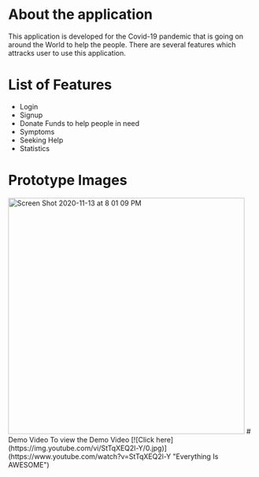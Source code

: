 # About the application
This application is developed for the Covid-19 pandemic that is going on around the World to help the people. There are several features which attracks user to use this application.
# List of Features
* Login
* Signup
* Donate Funds to help people in need
* Symptoms 
* Seeking Help
* Statistics

# Prototype Images
<img width="480" alt="Screen Shot 2020-11-13 at 8 01 09 PM" src="https://user-images.githubusercontent.com/38293523/99134862-a32c5300-25ed-11eb-8627-d00fcf36fb89.png">
# Demo Video
To view the Demo Video [![Click here](https://img.youtube.com/vi/StTqXEQ2l-Y/0.jpg)](https://www.youtube.com/watch?v=StTqXEQ2l-Y "Everything Is AWESOME")
